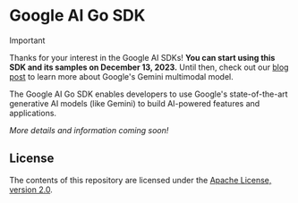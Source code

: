 # Google AI Go SDK

> [!IMPORTANT]
> Thanks for your interest in the Google AI SDKs! **You can start using this SDK
> and its samples on December 13, 2023.** Until then, check out our [blog
> post](https://blog.google/technology/ai/google-gemini-ai/) to learn more about
> Google's Gemini multimodal model.

The Google AI Go SDK enables developers to use Google's state-of-the-art
generative AI models (like Gemini) to build AI-powered features and
applications.

*More details and information coming soon!*

## License

The contents of this repository are licensed under the
[Apache License, version 2.0](http://www.apache.org/licenses/LICENSE-2.0).

